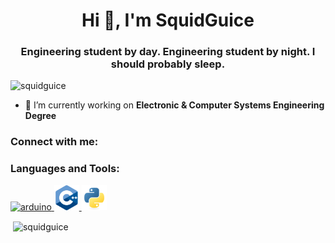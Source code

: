 <h1 align="center">Hi 👋, I'm SquidGuice</h1>
<h3 align="center">Engineering student by day. Engineering student by night. I should probably sleep.</h3>

<p align="left"> <img src="https://komarev.com/ghpvc/?username=squidguice&label=Profile%20views&color=0e75b6&style=flat" alt="squidguice" /> </p>

- 🔭 I’m currently working on **Electronic & Computer Systems Engineering Degree**

<h3 align="left">Connect with me:</h3>
<p align="left">
</p>

<h3 align="left">Languages and Tools:</h3>
<p align="left"> <a href="https://www.arduino.cc/" target="_blank" rel="noreferrer"> <img src="https://cdn.worldvectorlogo.com/logos/arduino-1.svg" alt="arduino" width="40" height="40"/> </a> <a href="https://www.w3schools.com/cpp/" target="_blank" rel="noreferrer"> <img src="https://raw.githubusercontent.com/devicons/devicon/master/icons/cplusplus/cplusplus-original.svg" alt="cplusplus" width="40" height="40"/> </a> <a href="https://www.python.org" target="_blank" rel="noreferrer"> <img src="https://raw.githubusercontent.com/devicons/devicon/master/icons/python/python-original.svg" alt="python" width="40" height="40"/> </a> </p>

<p>&nbsp;<img align="center" src="https://github-readme-stats.vercel.app/api?username=squidguice&show_icons=true&locale=en" alt="squidguice" /></p>
